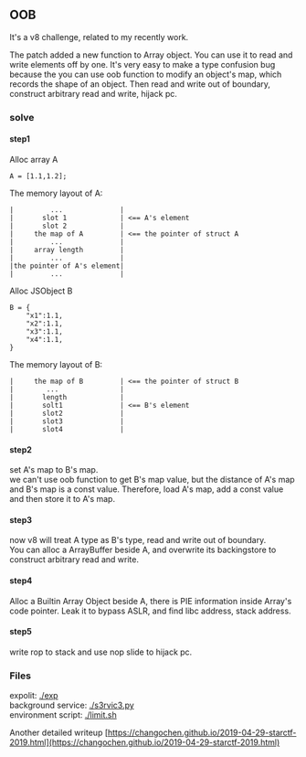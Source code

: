 ## OOB

It's a v8 challenge, related to my recently work.

The patch added a new function to Array object. You can use it to read and write elements off by one. It's very easy to make a type confusion bug because the you can use oob function to modify an object's map, which records the shape of an object. Then read and write out of boundary, construct arbitrary read and write, hijack pc.

### solve

#### step1

Alloc array A

```
A = [1.1,1.2];
```

The memory layout of A:

```
|         ...              |
|       slot 1             | <== A's element
|       slot 2             |
|     the map of A         | <== the pointer of struct A
|         ...              |
|     array length         |
|         ...              |
|the pointer of A's element|
|         ...              |
```

Alloc JSObject B

```
B = {
	"x1":1.1,
	"x2":1.1,
	"x3":1.1,
	"x4":1.1,
}
```

The memory layout of B:

```
|     the map of B         | <== the pointer of struct B
|        ...               |
|       length             |
|       solt1              | <== B's element
|       slot2              |
|       slot3              |
|       slot4              |
```

#### step2

set A's map to B's map.  
we can't use oob function to get B's map value, but the distance of A's map and B's map is a const value. Therefore, load A's map, add a const value and then store it to A's map.

#### step3

now v8 will treat A type as B's type, read and write out of boundary.  
You can alloc a ArrayBuffer beside A, and overwrite its backingstore to construct arbitrary read and write.

#### step4

Alloc a Builtin Array Object beside A, there is PIE information inside Array's code pointer. Leak it to bypass ASLR, and find libc address, stack address.

#### step5

write rop to stack and use nop slide to hijack pc.

### Files

expolit: [./exp](./exp)  
background service: [./s3rvic3.py](./s3rvic3.py)  
environment script: [./limit.sh](./limit.sh)

Another detailed writeup [https://changochen.github.io/2019-04-29-starctf-2019.html](https://changochen.github.io/2019-04-29-starctf-2019.html)
